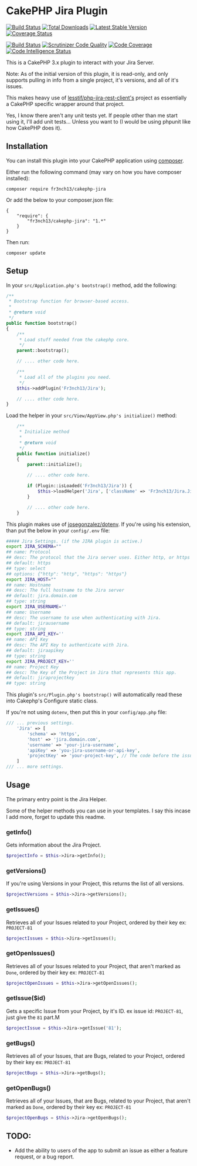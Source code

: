 # CakePHP Jira Plugin

[![Build Status](https://travis-ci.com/fr3nch13/cakephp-jira.svg?branch=master)](https://travis-ci.com/fr3nch13/cakephp-jira)
[![Total Downloads](https://img.shields.io/packagist/dt/fr3nch13/cakephp-jira.svg?style=flat-square)](https://packagist.org/packages/fr3nch13/cakephp-jira)
[![Latest Stable Version](https://img.shields.io/packagist/v/fr3nch13/cakephp-jira.svg?style=flat-square)](https://packagist.org/packages/fr3nch13/cakephp-jira)
[![Coverage Status](https://img.shields.io/codecov/c/github/fr3nch13/cakephp-jira.svg?style=flat-square)](https://codecov.io/github/fr3nch13/cakephp-jira)

[![Build Status](https://scrutinizer-ci.com/g/fr3nch13/cakephp-jira/badges/build.png?b=1.x-dev)](https://scrutinizer-ci.com/g/fr3nch13/cakephp-jira/build-status/1.x-dev)
[![Scrutinizer Code Quality](https://scrutinizer-ci.com/g/fr3nch13/cakephp-jira/badges/quality-score.png?b=1.x-dev)](https://scrutinizer-ci.com/g/fr3nch13/cakephp-jira/?branch=1.x-dev)
[![Code Coverage](https://scrutinizer-ci.com/g/fr3nch13/cakephp-jira/badges/coverage.png?b=master)](https://scrutinizer-ci.com/g/fr3nch13/cakephp-jira/?branch=master)
[![Code Intelligence Status](https://scrutinizer-ci.com/g/fr3nch13/cakephp-jira/badges/code-intelligence.svg?b=master)](https://scrutinizer-ci.com/code-intelligence)

This is a CakePHP 3.x plugin to interact with your Jira Server.

Note: As of the initial version of this plugin, it is read-only,
and only supports pulling in info from a single project, it's versions, and all of it's issues.

This makes heavy use of [lesstif/php-jira-rest-client's](https://github.com/lesstif/php-jira-rest-client) project as essentially a CakePHP specific wrapper around that project.

Yes, I know there aren't any unit tests yet. If people other than me start using it, I'll add unit tests... Unless you want to (I would be using phpunit like how CakePHP does it).

## Installation

You can install this plugin into your CakePHP application using [composer](http://getcomposer.org).

Either run the following command (may vary on how you have composer installed):

```
composer require fr3nch13/cakephp-jira
```

Or add the below to your composer.json file:

```
{
    "require": {
        "fr3nch13/cakephp-jira": "1.*"
    }
}
```

Then run:
```
composer update
```

## Setup

In your `src/Application.php's bootstrap()` method, add the following:
```php
/**
 * Bootstrap function for browser-based access.
 *
 * @return void
 */
public function bootstrap()
{
    /**
     * Load stuff needed from the cakephp core.
     */
    parent::bootstrap();

    // .... other code here.

    /**
     * Load all of the plugins you need.
     */
    $this->addPlugin('Fr3nch13/Jira');

    // .... other code here.
}
```

Load the helper in your `src/View/AppView.php's initialize()` method:
```php
    /**
     * Initialize method
     *
     * @return void
     */
    public function initialize()
    {
        parent::initialize();

        // .... other code here.

        if (Plugin::isLoaded('Fr3nch13/Jira')) {
            $this->loadHelper('Jira', ['className' => 'Fr3nch13/Jira.Jira']);
        }

        // .... other code here.
    }
```

This plugin makes use of [josegonzalez/dotenv](https://github.com/josegonzalez/php-dotenv). If you're using his extension, than put the below in your `config/.env` file:
```bash
##### Jira Settings. (if the JIRA plugin is active.)
export JIRA_SCHEMA=""
## name: Protocol
## desc: The protocol that the Jira server uses. Either http, or https
## default: https
## type: select
## options: {"http": "http", "https": "https"}
export JIRA_HOST=""
## name: Hostname
## desc: The full hostname to the Jira server
## default: jira.domain.com
## type: string
export JIRA_USERNAME=''
## name: Username
## desc: The username to use when authenticating with Jira.
## default: jirausername
## type: string
export JIRA_API_KEY=''
## name: API Key
## desc: The API Key to authenticate with Jira.
## default: jiraapikey
## type: string
export JIRA_PROJECT_KEY=''
## name: Project Key
## desc: The Key of the Project in Jira that represents this app.
## default: jiraprojectkey
## type: string
```
This plugin's `src/Plugin.php's bootstrap()` will automatically read these into Cakephp's Configure static class.

If you're not using `dotenv`, then put this in your `config/app.php` file:
```php
/// ... previous settings.
    'Jira' => [
        'schema' => 'https',
        'host' => 'jira.domain.com',
        'username' => 'your-jira-username',
        'apiKey' => 'you-jira-username-or-api-key',
        'projectKey' => 'your-project-key', // The code before the issue id ex: PROJECT-81, it would be PROJECT.
    ]
/// ... more settings.
```

## Usage

The primary entry point is the Jira Helper.

Some of the helper methods you can use in your templates. I say this incase I add more, forget to update this readme.

### getInfo()
Gets information about the Jira Project.

```php
$projectInfo = $this->Jira->getInfo();
```

### getVersions()
If you're using Versions in your Project, this returns the list of all versions.

```php
$projectVersions = $this->Jira->getVersions();
```

### getIssues()
Retrieves all of your Issues related to your Project, ordered by their key ex: `PROJECT-81`

```php
$projectIssues = $this->Jira->getIssues();
```

### getOpenIssues()
Retrieves all of your Issues related to your Project, that aren't marked as `Done`, ordered by their key ex: `PROJECT-81`

```php
$projectOpenIssues = $this->Jira->getOpenIssues();
```

### getIssue($id)
Gets a specific Issue from your Project, by it's ID. ex issue id: `PROJECT-81`, just give the `81` part.M

```php
$projectIssue = $this->Jira->getIssue('81');
```

### getBugs()
Retrieves all of your Issues, that are Bugs, related to your Project, ordered by their key ex: `PROJECT-81`

```php
$projectBugs = $this->Jira->getBugs();
```

### getOpenBugs()
Retrieves all of your Issues, that are Bugs, related to your Project, that aren't marked as `Done`, ordered by their key ex: `PROJECT-81`

```php
$projectOpenBugs = $this->Jira->getOpenBugs();
```

## TODO:
- Add the ability to users of the app to submit an issue as either a feature request, or a bug report.
